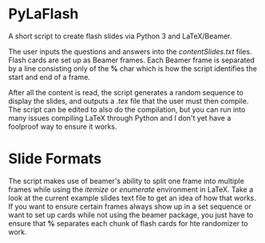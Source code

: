 # PyLaFlash
A short script to create flash slides via Python 3 and LaTeX/Beamer. 

The user inputs the questions and answers into the _contentSlides.txt_ files. Flash cards are set up as Beamer frames. Each Beamer frame is separated by a line consisting only of the **%** char which is how the script identifies the start and end of a frame. 

After all the content is read, the script generates a random sequence to display the slides, and outputs a _.tex_ file that the user must then compile. The script can be edited to also do the compilation, but you can run into many issues compiling LaTeX through Python and I don't yet have a foolproof way to ensure it works.

# Slide Formats

The script makes use of beamer's ability to split one frame into multiple frames while using the _itemize_ or _enumerate_ environment in LaTeX. Take a look at the current example slides text file to get an idea of how that works. If you want to ensure certain frames always show up in a set sequence or want to set up cards while not using the beamer package, you just have to ensure that **%** separates each chunk of flash cards for hte randomizer to work. 
